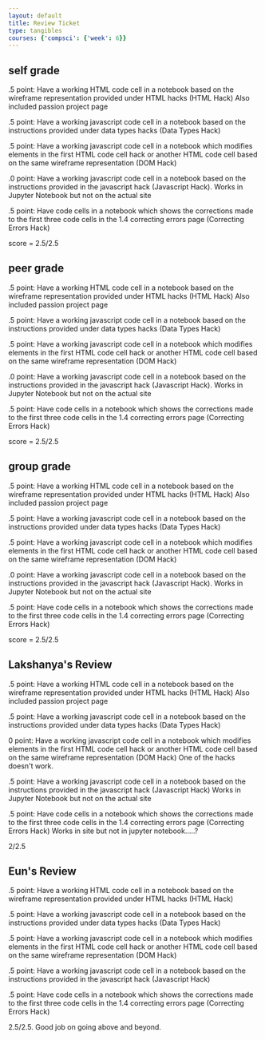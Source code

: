 ```yaml
---
layout: default
title: Review Ticket
type: tangibles
courses: {'compsci': {'week': 6}}
---
```



## self grade

.5 point: Have a working HTML code cell in a notebook based on the wireframe representation provided under HTML hacks (HTML Hack)
Also included passion project page
<p> </p>
.5 point: Have a working javascript code cell in a notebook based on the instructions provided under data types hacks (Data Types Hack)
<p> </p>
.5 point: Have a working javascript code cell in a notebook which modifies elements in the first HTML code cell hack or another HTML code cell based on the same wireframe representation (DOM Hack)
<p> </p>
.0 point: Have a working javascript code cell in a notebook based on the instructions provided in the javascript hack (Javascript Hack). Works in Jupyter Notebook but not on the actual site
<p> </p>
.5 point: Have code cells in a notebook which shows the corrections made to the first three code cells in the 1.4 correcting errors page (Correcting Errors Hack)
<p> </p>

score = 2.5/2.5


## peer grade

.5 point: Have a working HTML code cell in a notebook based on the wireframe representation provided under HTML hacks (HTML Hack)
Also included passion project page
<p> </p>
.5 point: Have a working javascript code cell in a notebook based on the instructions provided under data types hacks (Data Types Hack)
<p> </p>
.5 point: Have a working javascript code cell in a notebook which modifies elements in the first HTML code cell hack or another HTML code cell based on the same wireframe representation (DOM Hack)
<p> </p>
.0 point: Have a working javascript code cell in a notebook based on the instructions provided in the javascript hack (Javascript Hack). Works in Jupyter Notebook but not on the actual site
<p> </p>
.5 point: Have code cells in a notebook which shows the corrections made to the first three code cells in the 1.4 correcting errors page (Correcting Errors Hack)
<p> </p>

score = 2.5/2.5


## group grade

.5 point: Have a working HTML code cell in a notebook based on the wireframe representation provided under HTML hacks (HTML Hack)
Also included passion project page
<p> </p>
.5 point: Have a working javascript code cell in a notebook based on the instructions provided under data types hacks (Data Types Hack)
<p> </p>
.5 point: Have a working javascript code cell in a notebook which modifies elements in the first HTML code cell hack or another HTML code cell based on the same wireframe representation (DOM Hack)
<p> </p>
.0 point: Have a working javascript code cell in a notebook based on the instructions provided in the javascript hack (Javascript Hack). Works in Jupyter Notebook but not on the actual site
<p> </p>
.5 point: Have code cells in a notebook which shows the corrections made to the first three code cells in the 1.4 correcting errors page (Correcting Errors Hack)
<p> </p>

score = 2.5/2.5

## Lakshanya's Review

.5 point: Have a working HTML code cell in a notebook based on the wireframe 
representation provided under HTML hacks (HTML Hack) Also included passion project page
<p> </p>
.5 point: Have a working javascript code cell in a notebook based on the instructions provided under data types hacks (Data Types Hack)
<p> </p>
0 point: Have a working javascript code cell in a notebook which modifies elements in the first HTML code cell hack or another HTML code cell based on the same wireframe representation (DOM Hack) One of the hacks doesn't work.
<p> </p>
.5 point: Have a working javascript code cell in a notebook based on the instructions provided in the javascript hack (Javascript Hack) Works in Jupyter Notebook but not on the actual site
<p> </p>
.5 point: Have code cells in a notebook which shows the corrections made to the first three code cells in the 1.4 correcting errors page (Correcting Errors Hack) Works in site but not in jupyter notebook.....?
<p> </p>

2/2.5



## Eun's Review

.5 point: Have a working HTML code cell in a notebook based on the wireframe representation provided under HTML hacks (HTML Hack)
<p> </p>
.5 point: Have a working javascript code cell in a notebook based on the instructions provided under data types hacks (Data Types Hack)
<p> </p>
.5 point: Have a working javascript code cell in a notebook which modifies elements in the first HTML code cell hack or another HTML code cell based on the same wireframe representation (DOM Hack)
<p> </p>
.5 point: Have a working javascript code cell in a notebook based on the instructions provided in the javascript hack (Javascript Hack)
<p> </p>
.5 point: Have code cells in a notebook which shows the corrections made to the first three code cells in the 1.4 correcting errors page (Correcting Errors Hack)
<p> </p>

2.5/2.5. Good job on going above and beyond.






